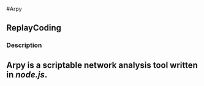 #Arpy
## ReplayCoding
### Description
Arpy is a scriptable network analysis tool written in *node.js*.
---------------